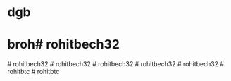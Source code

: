 # dgb
# broh#   r o h i t b e c h 3 2  
 #   r o h i t b e c h 3 2  
 #   r o h i t b e c h 3 2  
 #   r o h i t b e c h 3 2  
 #   r o h i t b e c h 3 2  
 #   r o h i t b e c h 3 2  
 #   r o h i t b t c  
 #   r o h i t b t c  
 